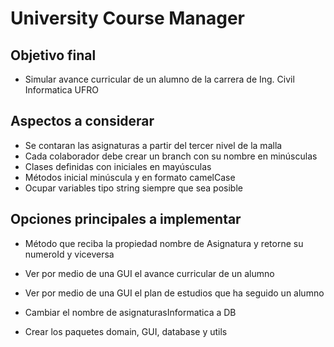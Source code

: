 University Course Manager
====================================
Objetivo final
--------------
- Simular avance curricular de un alumno de la carrera de Ing. Civil Informatica UFRO

Aspectos a considerar 
---------------
- Se contaran las asignaturas a partir del tercer nivel de la malla
- Cada colaborador debe crear un branch con su nombre en minúsculas
- Clases definidas con iniciales en mayúsculas
- Métodos inicial minúscula y en formato camelCase
- Ocupar variables tipo string siempre que sea posible

Opciones principales a implementar
-------------
- Método que reciba la propiedad nombre de Asignatura y retorne su numeroId y viceversa
- Ver por medio de una GUI el avance curricular de un alumno
- Ver por medio de una GUI el plan de estudios que ha seguido un alumno

- Cambiar el nombre de asignaturasInformatica a DB
- Crear los paquetes domain, GUI, database y utils
